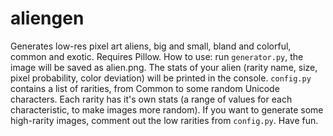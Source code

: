 # aliengen
Generates low-res pixel art aliens, big and small, bland and colorful, common and exotic. Requires Pillow.
How to use: run `generator.py`, the image will be saved as alien.png. The stats of your alien (rarity name, size, pixel probability, color deviation) will be printed in the console. `config.py` contains a list of rarities, from Common to some random Unicode characters. Each rarity has it's own stats (a range of values for each characteristic, to make images more random). If you want to generate some high-rarity images, comment out the low rarities from `config.py`. Have fun.
